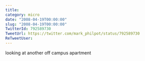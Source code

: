 ```yaml
---
title: 
category: micro
date: "2008-04-19T00:00:00"
slug: "2008-04-19T00:00:00"
TwitterId: 792589730
TweetUrl: https://twitter.com/mark_philpot/status/792589730
ReTweetUser: 
---
```


looking at another off campus apartment